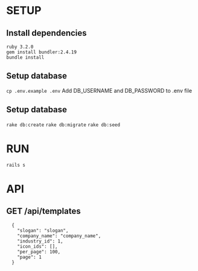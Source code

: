 # SETUP

## Install dependencies
```ruby 3.2.0```  
```gem install bundler:2.4.19```  
```bundle install```


## Setup database
```cp .env.example .env```
Add DB_USERNAME and DB_PASSWORD to .env file
## Setup database
```rake db:create```
```rake db:migrate```
```rake db:seed```


# RUN
```rails s```


# API

## GET /api/templates

```
  {
    "slogan": "slogan",
    "company_name": "company_name",
    "industry_id": 1,
    "icon_ids": [],
    "per_page": 100,
    "page": 1
  }
```

